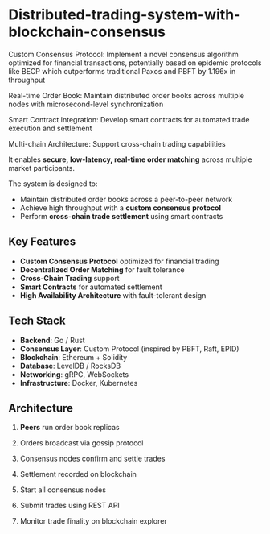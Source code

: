 # Distributed-trading-system-with-blockchain-consensus

Custom Consensus Protocol: Implement a novel consensus algorithm optimized for financial transactions, potentially based on epidemic protocols like BECP which outperforms traditional Paxos and PBFT by 1.196x in throughput

Real-time Order Book: Maintain distributed order books across multiple nodes with microsecond-level synchronization

Smart Contract Integration: Develop smart contracts for automated trade execution and settlement

Multi-chain Architecture: Support cross-chain trading capabilities



It enables **secure, low-latency, real-time order matching** across multiple market participants.

The system is designed to:
- Maintain distributed order books across a peer-to-peer network
- Achieve high throughput with a **custom consensus protocol**
- Perform **cross-chain trade settlement** using smart contracts

## Key Features
- **Custom Consensus Protocol** optimized for financial trading
- **Decentralized Order Matching** for fault tolerance
- **Cross-Chain Trading** support
- **Smart Contracts** for automated settlement
- **High Availability Architecture** with fault-tolerant design

## Tech Stack
- **Backend**: Go / Rust
- **Consensus Layer**: Custom Protocol (inspired by PBFT, Raft, EPID)
- **Blockchain**: Ethereum + Solidity
- **Database**: LevelDB / RocksDB
- **Networking**: gRPC, WebSockets
- **Infrastructure**: Docker, Kubernetes

## Architecture
1. **Peers** run order book replicas
2. Orders broadcast via gossip protocol
3. Consensus nodes confirm and settle trades
4. Settlement recorded on blockchain

1. Start all consensus nodes
2. Submit trades using REST API
3. Monitor trade finality on blockchain explorer
